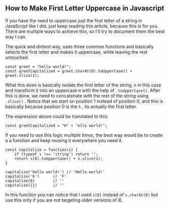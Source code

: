 ## How to Make First Letter Uppercase in Javascript

If you have the need to uppercase just the first letter of a string in JavaScript like I did, just keep reading this article, because this is for you. There are multiple ways to achieve this, so I'll try to document them the best way I can.

The quick and dirtiest way, uses three common functions and basically selects the first letter and makes it uppercase, while leaving the rest untouched.

```
const greet = "hello world!";
const greetCapitalized = greet.charAt(0).toUpperCase() + greet.slice(1);
```

What this does is basically isolate the first letter of the string, `h` in this case and transform it into an uppercase `H` with the help of `.toUpperCase()`. After this is done, we need to concatenate with the rest of the string using `.slice()` . Notice that we start on position 1 instead of position 0, and this is basically because position 0 is the `h` , its actually the first letter.

The expression above could be translated to this:

```
const greetCapitalized = "H" + "ello world!";
```

If you need to use this logic multiple times, the best way would be to create a a function and keep reusing it everywhere you need it.

```
const capitalize = function(s) {
    if (typeof s !== 'string') return '';
    return s[0].toUpperCase() + s.slice(1);
}

capitalize('hello world!') // 'Hello world!'
capitalize('h')      // 'F'
capitalize(0)        // ''
capitalize({})       // ''
```

In this function you can notice that I used `s[0]` instead of `s.charAt(0)` but use this only if you are not targeting older versions of IE.